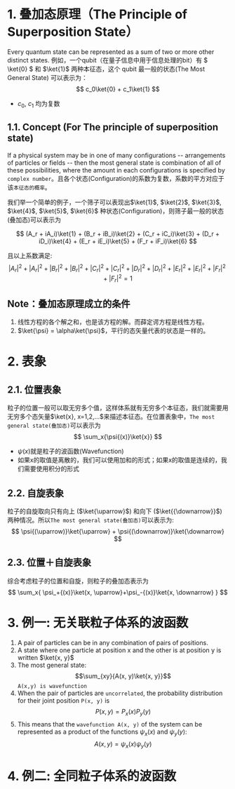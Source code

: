<!--
 * @Author: Uper 41718895+Hyliu-BUAA@users.noreply.github.com
 * @Date: 2022-06-08 18:11:41
 * @LastEditors: Uper 41718895+Hyliu-BUAA@users.noreply.github.com
 * @LastEditTime: 2022-06-08 18:32:01
 * @FilePath: /Quantum_Mechanics/qm/1.叠加态.md
 * @Description: 这是默认设置,请设置`customMade`, 打开koroFileHeader查看配置 进行设置: https://github.com/OBKoro1/koro1FileHeader/wiki/%E9%85%8D%E7%BD%AE
-->
# 1. 叠加态原理（The Principle of Superposition State）

Every quantum state can be represented as a sum of two or more other distinct states. 例如，一个qubit（在量子信息中用于信息处理的bit）有 $ \ket{0} $ 和 $\ket{1}$ 两种本征态，这个 qubit 最一般的状态(The Most General State) 可以表示为：
$$ c_0\ket{0} + c_1\ket{1} $$
- $c_0$, $c_1$ 均为复数

## 1.1. Concept (For The principle of superposition state)
If a physical system may be in one of many configurations -- arrangements of particles or fields -- then the most general state is combination of all of these possibilities, where the amount in each configurations is specified by `complex number`。且各个状态(Configuration)的系数为复数，系数的平方对应于该`本征态的概率`。

我们举一个简单的例子，一个筛子可以表现出$\ket{1}$, $\ket{2}$, $\ket{3}$, $\ket{4}$, $\ket{5}$, $\ket{6}$ 种状态(Configuration)，则筛子最一般的状态(叠加态)可以表示为

$$ (A_r + iA_i)\ket{1} + (B_r + iB_i)\ket{2} + (C_r + iC_i)\ket{3} + (D_r + iD_i)\ket{4} + (E_r + iE_i)\ket{5} + (F_r + iF_i)\ket{6} $$

且以上系数满足:
$$ \left| A_r \right|^2 + \left| A_r \right|^2 + \left| B_r \right|^2 + \left| B_r \right|^2 + \left| C_r \right|^2 + \left| C_r \right|^2 + \left| D_r \right|^2 + \left| D_r \right|^2 + \left| E_r \right|^2 + \left| E_r \right|^2 + \left| F_r \right|^2 + \left| F_r \right|^2  = 1$$

## Note：叠加态原理成立的条件
1. 线性方程的各个解之和，也是该方程的解。而薛定谔方程是线性方程。
2. $\ket{\psi} = \alpha\ket{\psi}$，平行的态矢量代表的状态是一样的。


# 2. 表象
## 2.1. 位置表象
粒子的位置一般可以取无穷多个值，这样体系就有无穷多个本征态，我们就需要用无穷多个态矢量$\ket{x}, x=1,2,...$来描述本征态。在位置表象中，`The most general state(叠加态)`可以表示为
$$ \sum_x{\psi{(x)}\ket{x}} $$
- $\psi{(x)}$就是粒子的波函数(Wavefunction)
- 如果x的取值是离散的，我们可以使用加和的形式；如果x的取值是连续的，我们需要使用积分的形式

## 2.2. 自旋表象
粒子的自旋取向只有向上 ($\ket{\uparrow}$) 和向下 ($\ket{{\downarrow}}$) 两种情况。所以`The most general state(叠加态)`可以表示为:
$$ \psi{(\uparrow)}\ket{\uparrow} + \psi{(\downarrow)}\ket{\downarrow} $$

## 2.3. 位置＋自旋表象
综合考虑粒子的位置和自旋，则粒子的叠加态表示为
$$ \sum_x{ \psi_+{(x)}\ket{x, \uparrow}+\psi_-{(x)}\ket{x, \downarrow} } $$


# 3. 例一: 无关联粒子体系的波函数
1. A pair of particles can be in any combination of pairs of positions.
2. A state where one particle at position x and the other is at position y is written $\ket{x, y}$
3. The most general state: $$\sum_{xy}{A(x, y)\ket{x, y}}$$ `A(x,y) is wavefunction`
4. When the pair of particles are `uncorrelated`, the probability distribution for their joint position `P(x, y)` is $$P (x,y) = P_x(x)P_y(y)$$
5. This means that the `wavefunction A(x, y)` of the system can be represented as a product of the functions $\psi_x(x)$ and $\psi_y(y)$: $$ A(x, y) = \psi_x(x)\psi_y(y) $$

# 4. 例二: 全同粒子体系的波函数